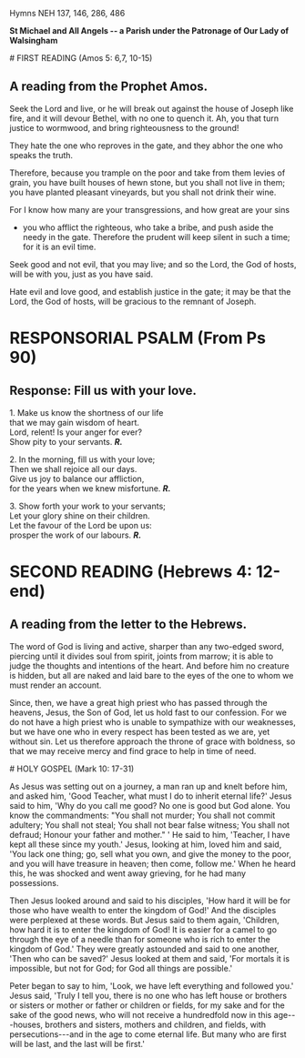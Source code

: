 Hymns NEH 137, 146, 286, 486

**St Michael and All Angels -- a Parish under the Patronage of Our Lady
of Walsingham**

# FIRST READING (Amos 5: 6,7, 10-15)

## A reading from the Prophet Amos.

Seek the Lord and live, or he will break out against the house of Joseph
like fire, and it will devour Bethel, with no one to quench it. Ah, you
that turn justice to wormwood, and bring righteousness to the ground!

They hate the one who reproves in the gate, and they abhor the one who
speaks the truth.

Therefore, because you trample on the poor and take from them levies
of grain, you have built houses of hewn stone, but you shall not live in
them; you have planted pleasant vineyards, but you shall not drink
their wine.

For I know how many are your transgressions, and how great are your sins
- you who afflict the righteous, who take a bribe, and push aside the
needy in the gate. Therefore the prudent will keep silent in such a
time; for it is an evil time.

Seek good and not evil, that you may live; and so the Lord, the God of
hosts, will be with you, just as you have said.

Hate evil and love good, and establish justice in the gate; it may be
that the Lord, the God of hosts, will be gracious to the remnant of
Joseph.

# RESPONSORIAL PSALM (From Ps 90)

## Response: Fill us with your love.

1\. Make us know the shortness of our life\
that we may gain wisdom of heart.\
Lord, relent! Is your anger for ever?\
Show pity to your servants. ***R.***

2\. In the morning, fill us with your love;\
Then we shall rejoice all our days.\
Give us joy to balance our affliction,\
for the years when we knew misfortune. ***R.***

3\. Show forth your work to your servants;\
Let your glory shine on their children.\
Let the favour of the Lord be upon us:\
prosper the work of our labours. ***R.***

# SECOND READING (Hebrews 4: 12-end)

## A reading from the letter to the Hebrews.

The word of God is living and active, sharper than any two-edged sword,
piercing until it divides soul from spirit, joints from marrow; it is
able to judge the thoughts and intentions of the heart. And before him
no creature is hidden, but all are naked and laid bare to the eyes of
the one to whom we must render an account.

Since, then, we have a great high priest who has passed through the
heavens, Jesus, the Son of God, let us hold fast to our confession. For
we do not have a high priest who is unable to sympathize with our
weaknesses, but we have one who in every respect has been tested as we
are, yet without sin. Let us therefore approach the throne of grace with
boldness, so that we may receive mercy and find grace to help in time of
need.

# HOLY GOSPEL (Mark 10: 17-31)

As Jesus was setting out on a journey, a man ran up and knelt before
him, and asked him, 'Good Teacher, what must I do to inherit eternal
life?' Jesus said to him, 'Why do you call me good? No one is good but
God alone. You know the commandments: "You shall not murder; You shall
not commit adultery; You shall not steal; You shall not bear false
witness; You shall not defraud; Honour your father and mother." ' He
said to him, 'Teacher, I have kept all these since my youth.' Jesus,
looking at him, loved him and said, 'You lack one thing; go, sell what
you own, and give the money to the poor, and you will have treasure in
heaven; then come, follow me.' When he heard this, he was shocked and
went away grieving, for he had many possessions.

Then Jesus looked around and said to his disciples, 'How hard it will be
for those who have wealth to enter the kingdom of God!' And the
disciples were perplexed at these words. But Jesus said to them again,
'Children, how hard it is to enter the kingdom of God! It is easier for
a camel to go through the eye of a needle than for someone who is rich
to enter the kingdom of God.' They were greatly astounded and said to
one another, 'Then who can be saved?' Jesus looked at them and said,
'For mortals it is impossible, but not for God; for God all things are
possible.'

Peter began to say to him, 'Look, we have left everything and followed
you.' Jesus said, 'Truly I tell you, there is no one who has left house
or brothers or sisters or mother or father or children or fields, for my
sake and for the sake of the good news, who will not receive a
hundredfold now in this age---houses, brothers and sisters, mothers and
children, and fields, with persecutions---and in the age to come eternal
life. But many who are first will be last, and the last will be first.'

